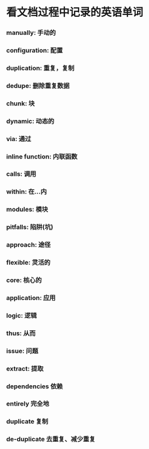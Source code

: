 # 看文档过程中记录的英语单词

### manually: 手动的

### configuration: 配置

### duplication: 重复，复制

### dedupe: 删除重复数据

### chunk: 块

### dynamic: 动态的

### via: 通过

### inline function: 内联函数

### calls: 调用

### within: 在...内

### modules: 模块

### pitfalls: 陷阱(坑)

### approach: 途径

### flexible: 灵活的

### core: 核心的

### application: 应用

### logic: 逻辑

### thus: 从而

### issue: 问题

### extract: 提取

### dependencies 依赖

### entirely 完全地

### duplicate 复制
### de-duplicate 去重复、减少重复
